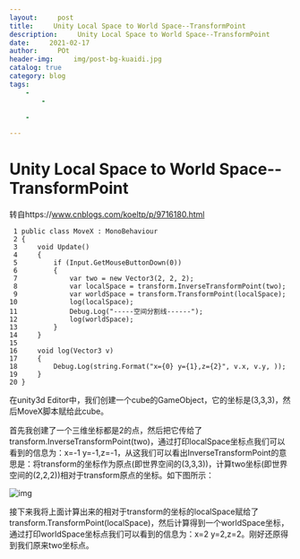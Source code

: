 ```yaml
---
layout:     post
title:     Unity Local Space to World Space--TransformPoint
description:     Unity Local Space to World Space--TransformPoint
date:     2021-02-17
author:     POt
header-img:     img/post-bg-kuaidi.jpg
catalog: true
category: blog
tags:     
    -   
        -   

    -   

---
```


# Unity Local Space to World Space--TransformPoint

转自https://www.cnblogs.com/koeltp/p/9716180.html  

```
 1 public class MoveX : MonoBehaviour
 2 {
 3     void Update()
 4     {
 5         if (Input.GetMouseButtonDown(0))
 6         {
 7             var two = new Vector3(2, 2, 2);
 8             var localSpace = transform.InverseTransformPoint(two);
 9             var worldSpace = transform.TransformPoint(localSpace);
10             log(localSpace);
11             Debug.Log("-----空间分割线------");
12             log(worldSpace);
13         }
14     }
15 
16     void log(Vector3 v)
17     {
18         Debug.Log(string.Format("x={0} y={1},z={2}", v.x, v.y, ));
19     }
20 }
```

在unity3d Editor中，我们创建一个cube的GameObject，它的坐标是(3,3,3)，然后MoveX脚本赋给此cube。

首先我创建了一个三维坐标都是2的点，然后把它传给了transform.InverseTransformPoint(two)，通过打印localSpace坐标点我们可以看到的信息为：x=-1 y=-1,z=-1，从这我们可以看出InverseTransformPoint的意思是：将transform的坐标作为原点(即世界空间的(3,3,3))，计算two坐标(即世界空间的(2,2,2))相对于transform原点的坐标。如下图所示：

![img](https://img2018.cnblogs.com/blog/130654/201809/130654-20180927225645041-2128926494.png)

接下来我将上面计算出来的相对于transform的坐标的localSpace赋给了transform.TransformPoint(localSpace)，然后计算得到一个worldSpace坐标，通过打印worldSpace坐标点我们可以看到的信息为：x=2 y=2,z=2。刚好还原得到我们原来two坐标点。